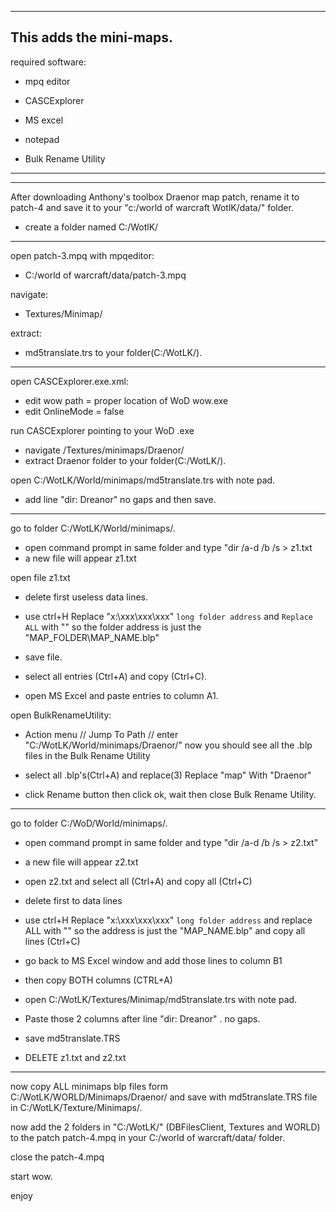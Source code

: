 ----------------------------------------------------------------------------------------------------------------------
This adds the mini-maps.
----------------------------------------------------------------------------------------------------------------------
required software:

 * mpq editor
 
 * CASCExplorer
 
 * MS excel
 
 * notepad
 
 * Bulk Rename Utility
 
----------------------------------------------------------------------------------------------------------------------
----------------------------------------------------------------------------------------------------------------------

After downloading Anthony's toolbox Draenor map patch, rename it to patch-4 and save it to your "c:/world of warcraft WotlK/data/" folder.

 * create a folder named C:/WotlK/

----------------------------------------------------------------------------------------------------------------------

open patch-3.mpq with mpqeditor:
 * C:/world of warcraft/data/patch-3.mpq

navigate:
 * Textures/Minimap/

extract:
 * md5translate.trs to your folder(C:/WotLK/).

----------------------------------------------------------------------------------------------------------------------

open CASCExplorer.exe.xml:

 * edit wow path = proper location of WoD wow.exe
 * edit OnlineMode = false

run CASCExplorer pointing to your WoD .exe

 * navigate /Textures/minimaps/Draenor/
 * extract Draenor folder to your folder(C:/WotLK/).

open C:/WotLK/World/minimaps/md5translate.trs with note pad.

 * add line "dir: Dreanor" no gaps and then save.

----------------------------------------------------------------------------------------------------------------------

go to folder C:/WotLK/World/minimaps/.
 * open command prompt in same folder and type "dir /a-d /b /s > z1.txt
 * a new file will appear z1.txt

open file z1.txt
 * delete first useless data lines.

 * use  ctrl+H Replace "x:\xxx\xxx\xxx\" `long folder address` and `Replace ALL` with "" so the folder address is just the "MAP_FOLDER\MAP_NAME.blp"

 * save file.

 * select all entries (Ctrl+A) and copy (Ctrl+C).

 * open MS Excel and paste entries to column A1.

open BulkRenameUtility:
 * Action menu // Jump To Path // enter "C:/WotLK/World/minimaps/Draenor/" now you should see all the .blp files in the Bulk Rename Utility

 * select all .blp's(Ctrl+A) and replace(3) Replace "map" With "Draenor"

 * click Rename button then click ok, wait then close Bulk Rename Utility.

----------------------------------------------------------------------------------------------------------------------

go to folder C:/WoD/World/minimaps/.
 * open command prompt in same folder and type "dir /a-d /b /s > z2.txt"

 * a new file will appear z2.txt

 * open z2.txt and select all (Ctrl+A) and copy all (Ctrl+C)

 * delete first to data lines

 * use  ctrl+H Replace "x:\xxx\xxx\xxx\" `long folder address` and replace ALL with "" so the address is just the "MAP_NAME.blp"
and copy all lines (Ctrl+C)

 * go back to MS Excel window and add those lines to column B1

 * then copy BOTH columns (CTRL+A)

 * open C:/WotLK/Textures/Minimap/md5translate.trs with note pad.

 * Paste those 2 columns after line "dir: Dreanor" . no gaps.

 * save md5translate.TRS

 * DELETE z1.txt and z2.txt

----------------------------------------------------------------------------------------------------------------------

now copy ALL minimaps blp files form C:/WotLK/WORLD/Minimaps/Draenor/ and save with md5translate.TRS file in C:/WotLK/Texture/Minimaps/.

now add the 2 folders in "C:/WotLK/" (DBFilesClient, Textures and WORLD) to the patch patch-4.mpq in your C:/world of warcraft/data/ folder.

close the patch-4.mpq

start wow.

enjoy





